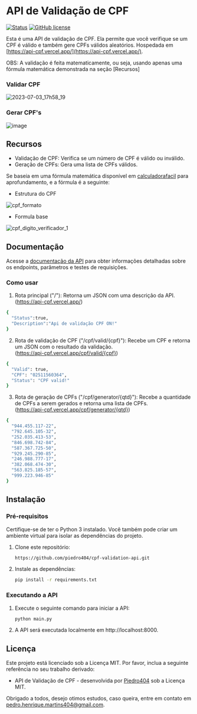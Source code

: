 # API de Validação de CPF

[![Status](https://img.shields.io/badge/status-on-brightgreen)](https://api-cpf.vercel.app/)
[![GitHub license](https://img.shields.io/github/license/piedro404/cpf-validation-api)](https://github.com/piedro404/cpf-validation-api/blob/main/LICENSE)

Esta é uma API de validação de CPF. Ela permite que você verifique se um CPF é válido e também gere CPFs válidos aleatórios. Hospedada em [https://api-cpf.vercel.app/](https://api-cpf.vercel.app/).

OBS: A validação é feita matematicamente, ou seja, usando apenas uma fórmula matemática demonstrada na seção [Recursos]

### Validar CPF
![2023-07-03_17h58_19](https://github.com/piedro404/cpf-validation-api/assets/88720549/125f96d4-ecd9-4a8d-9c61-605b5bf2823e)

### Gerar CPF's
![image](https://github.com/piedro404/cpf-validation-api/assets/88720549/9d4e1c6b-8bd0-4566-a754-a1e5bf4d1159)

## Recursos
- Validação de CPF: Verifica se um número de CPF é válido ou inválido.
- Geração de CPFs: Gera uma lista de CPFs válidos.

Se baseia em uma fórmula matemática disponível em [calculadorafacil](https://www.calculadorafacil.com.br/computacao/validar-cpf#:~:text=Passos%20para%20validar%20CPF%201%20Calcular%20o%20primeiro,aos%20d%C3%ADgitos%20fornecidos%2C%20ent%C3%A3o%20o%20CPF%20%C3%A9%20v%C3%A1lido) para aprofundamento, e a fórmula é a seguinte:
- Estrutura do CPF

![cpf_formato](https://github.com/piedro404/cpf-validation-api/assets/88720549/b7626be2-74dd-4e6e-a93a-af29944d8f33)
- Formula base
  
![cpf_digito_verificador_1](https://github.com/piedro404/cpf-validation-api/assets/88720549/c31d9b3e-7b7b-4d5a-8172-60c71d5bea7b)

## Documentação

Acesse a [documentação da API](https://api-cpf.vercel.app/docs) para obter informações detalhadas sobre os endpoints, parâmetros e testes de requisições.

### Como usar
1. Rota principal ("/"): Retorna um JSON com uma descrição da API. <br>(https://api-cpf.vercel.app/)

```bash
{
  "Status":true,
  "Description":"Api de validação CPF ON!"
}
```
2. Rota de validação de CPF ("/cpf/valid/{cpf}"): Recebe um CPF e retorna um JSON com o resultado da validação. <br>(https://api-cpf.vercel.app/cpf/valid/{cpf})

```bash
{
  "Valid": true,
  "CPF": "02511560364",
  "Status": "CPF valid!"
}
```
3. Rota de geração de CPFs ("/cpf/generator/{qtd}"): Recebe a quantidade de CPFs a serem gerados e retorna uma lista de CPFs. <br>(https://api-cpf.vercel.app/cpf/generator/{qtd})

```bash
{
  "944.455.117-22",
  "792.645.105-32",
  "252.035.413-53",
  "846.698.742-84",
  "587.367.725-50",
  "929.245.290-85",
  "246.988.777-17",
  "382.068.474-30",
  "563.825.185-57",
  "999.223.946-85"
}
```

## Instalação
### Pré-requisitos

Certifique-se de ter o Python 3 instalado. Você também pode criar um ambiente virtual para isolar as dependências do projeto.

1. Clone este repositório:
   
   ```bash
   https://github.com/piedro404/cpf-validation-api.git
   ```
2. Instale as dependências:
   
   ```bash
   pip install -r requirements.txt
   ```

### Executando a API

1. Execute o seguinte comando para iniciar a API:

   ```bash
   python main.py
   ```
2. A API será executada localmente em http://localhost:8000.

## Licença
Este projeto está licenciado sob a Licença MIT. Por favor, inclua a seguinte referência no seu trabalho derivado:
<br>
- API de Validação de CPF - desenvolvida por [Piedro404](https://github.com/piedro404) sob a Licença MIT.


Obrigado a todos, desejo otimos estudos, caso queira, entre em contato em pedro.henrique.martins404@gmail.com.
